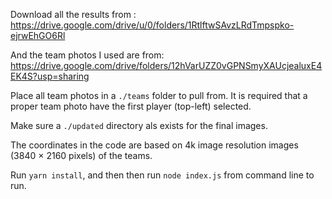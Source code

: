 Download all the results from : https://drive.google.com/drive/u/0/folders/1RtlftwSAvzLRdTmpspko-ejrwEhGO6Rl

And the team photos I used are from: https://drive.google.com/drive/folders/12hVarUZZ0vGPNSmyXAUcjealuxE4EK4S?usp=sharing

Place all team photos in a `./teams` folder to pull from. It is required that a proper team photo have the first player (top-left) selected.

Make sure a `./updated` directory als exists for the final images.

The coordinates in the code are based on 4k image resolution images (3840 × 2160 pixels) of the teams.

Run `yarn install`, and then then run `node index.js` from command line to run.
